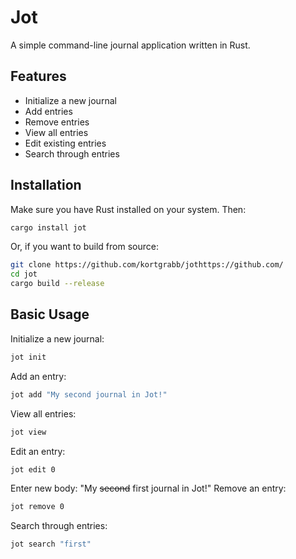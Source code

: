 # Jot

A simple command-line journal application written in Rust.

## Features

- Initialize a new journal
- Add entries
- Remove entries
- View all entries
- Edit existing entries
- Search through entries

## Installation

Make sure you have Rust installed on your system. Then:

```bash
cargo install jot
```

Or, if you want to build from source:

```bash
git clone https://github.com/kortgrabb/jothttps://github.com/
cd jot
cargo build --release
```
## Basic Usage
Initialize a new journal:
```bash
jot init
```
Add an entry:
```bash
jot add "My second journal in Jot!"
```
View all entries:
```bash
jot view
```
Edit an entry:
```bash
jot edit 0
```
Enter new body: "My ~~second~~ first journal in Jot!"
Remove an entry:
```bash
jot remove 0
```
Search through entries:
```bash
jot search "first"
```